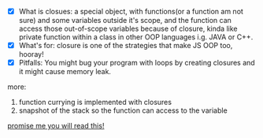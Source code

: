 - [x] What is closues:  a special object, with functions(or a function am not sure) and some variables outside it's scope, and the function can access those out-of-scope variables because of closure, kinda like private function within a class in other OOP languages i.g. JAVA or C++.
- [x] What's for:  closure is one of the strategies that make JS OOP too, hooray!
- [x] Pitfalls: You might bug your program with loops by creating closures and it might cause memory leak.

more: 
1. function currying is implemented with closures
2. snapshot of the stack so the function can access to the variable

[promise me you will read this!](https://developer.mozilla.org/en-US/docs/Web/JavaScript/Closures)
